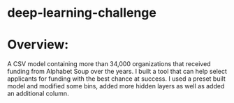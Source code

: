 # deep-learning-challenge
# Overview:
A CSV model containing more than 34,000 organizations that received funding from Alphabet Soup over the years. 
I built a tool that can help select applicants for funding with the best chance at success. 
I used a preset built model and modified some bins, added more hidden layers as well as added an additional column. 

